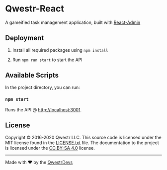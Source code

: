 # Qwestr-React

A gameified task management application, built with [React-Admin](https://marmelab.com/react-admin/)

## Deployment

1.  Install all required packages using `npm install`

2.  Run `npm run start` to start the API

## Available Scripts

In the project directory, you can run:

### `npm start`

Runs the API @ [http://localhost:3001](http://localhost:3001).

## License

Copyright © 2016-2020 Qwestr LLC. This source code is licensed under the MIT
license found in the [LICENSE.txt](https://github.com/Qwestr/Qwestr-React/blob/master/LICENSE.txt)
file. The documentation to the project is licensed under the
[CC BY-SA 4.0](http://creativecommons.org/licenses/by-sa/4.0/) license.

---
Made with ♥ by the [QwestrDevs](https://github.com/Qwestr/Qwestr-React/graphs/contributors)